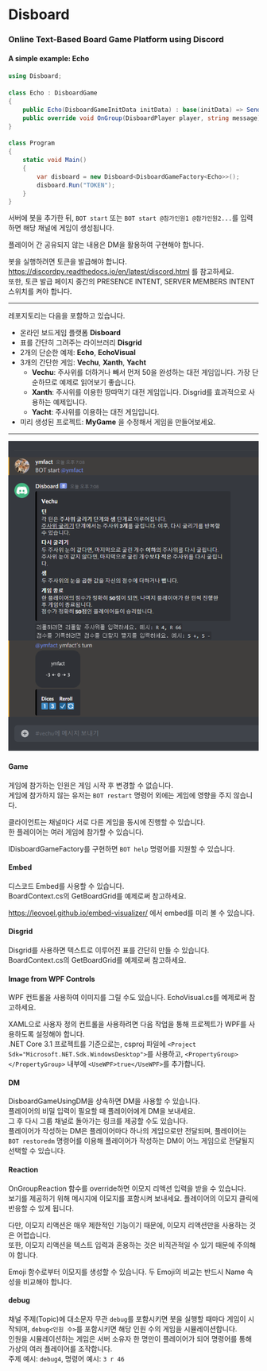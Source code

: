 # Disboard

### Online Text-Based Board Game Platform using Discord

#### A simple example: Echo
```csharp
using Disboard;

class Echo : DisboardGame
{
    public Echo(DisboardGameInitData initData) : base(initData) => Send("`Echo Started.`");
    public override void OnGroup(DisboardPlayer player, string message) => Send(message);
}

class Program
{
    static void Main()
    {
        var disboard = new Disboard<DisboardGameFactory<Echo>>();
        disboard.Run("TOKEN");
    }
}
```

서버에 봇을 추가한 뒤, `BOT start` 또는 `BOT start @참가인원1 @참가인원2...`를 입력하면 해당 채널에 게임이 생성됩니다.

플레이어 간 공유되지 않는 내용은 DM을 활용하여 구현해야 합니다.

봇을 실행하려면 토큰을 발급해야 합니다. https://discordpy.readthedocs.io/en/latest/discord.html 를 참고하세요.\
또한, 토큰 발급 페이지 중간의 PRESENCE INTENT, SERVER MEMBERS INTENT 스위치를 켜야 합니다.

<hr/>

레포지토리는 다음을 포함하고 있습니다.
- 온라인 보드게임 플랫폼 __Disboard__
- 표를 간단히 그려주는 라이브러리 __Disgrid__
- 2개의 단순한 예제: __Echo__, __EchoVisual__
- 3개의 간단한 게임: __Vechu__, __Xanth__, __Yacht__
  - __Vechu__: 주사위를 더하거나 빼서 먼저 50을 완성하는 대전 게임입니다. 가장 단순하므로 예제로 읽어보기 좋습니다.
  - __Xanth__: 주사위를 이용한 땅따먹기 대전 게임입니다. Disgrid를 효과적으로 사용하는 예제입니다.
  - __Yacht__: 주사위를 이용하는 대전 게임입니다.
- 미리 생성된 프로젝트: __MyGame__ 을 수정해서 게임을 만들어보세요.

<hr/>

![game play example: Vechu](GithubResource/Vechu.png)

#### Game
게임에 참가하는 인원은 게임 시작 후 변경할 수 없습니다.\
게임에 참가하지 않는 유저는 `BOT restart` 명령어 외에는 게임에 영향을 주지 않습니다.

클라이언트는 채널마다 서로 다른 게임을 동시에 진행할 수 있습니다.\
한 플레이어는 여러 게임에 참가할 수 있습니다.

IDisboardGameFactory를 구현하면 `BOT help` 명령어를 지원할 수 있습니다.

#### Embed
디스코드 Embed를 사용할 수 있습니다.\
BoardContext.cs의 GetBoardGrid를 예제로써 참고하세요.

https://leovoel.github.io/embed-visualizer/ 에서 embed를 미리 볼 수 있습니다.

#### Disgrid
Disgrid를 사용하면 텍스트로 이루어진 표를 간단히 만들 수 있습니다.\
BoardContext.cs의 GetBoardGrid를 예제로써 참고하세요.

#### Image from WPF Controls
WPF 컨트롤을 사용하여 이미지를 그릴 수도 있습니다. EchoVisual.cs를 예제로써 참고하세요.

XAML으로 사용자 정의 컨트롤을 사용하려면 다음 작업을 통해 프로젝트가 WPF를 사용하도록 설정해야 합니다.\
.NET Core 3.1 프로젝트를 기준으로는, csproj 파일에 `<Project Sdk="Microsoft.NET.Sdk.WindowsDesktop">`를 사용하고, `<PropertyGroup>` `</PropertyGroup>` 내부에 `<UseWPF>true</UseWPF>`를 추가합니다.

#### DM
DisboardGameUsingDM을 상속하면 DM을 사용할 수 있습니다.\
플레이어의 비밀 입력이 필요할 때 플레이어에게 DM을 보내세요.\
그 후 다시 그룹 채널로 돌아가는 링크를 제공할 수도 있습니다.\
플레이어가 작성하는 DM은 플레이어마다 하나의 게임으로만 전달되며, 플레이어는 `BOT restoredm` 명령어를 이용해 플레이어가 작성하는 DM이 어느 게임으로 전달될지 선택할 수 있습니다.

#### Reaction
OnGroupReaction 함수를 override하면 이모지 리액션 입력을 받을 수 있습니다.\
보기를 제공하기 위해 메시지에 이모지를 포함시켜 보내세요. 플레이어의 이모지 클릭에 반응할 수 있게 됩니다.

다만, 이모지 리액션은 매우 제한적인 기능이기 때문에, 이모지 리액션만을 사용하는 것은 어렵습니다.\
또한, 이모지 리액션을 텍스트 입력과 혼용하는 것은 비직관적일 수 있기 때문에 주의해야 합니다.

Emoji 함수로부터 이모지를 생성할 수 있습니다. 두 Emoji의 비교는 반드시 Name 속성을 비교해야 합니다.

#### debug
채널 주제(Topic)에 대소문자 무관 `debug`를 포함시키면 봇을 실행할 때마다 게임이 시작되며, `debug<인원 수>`를 포함시키면 해당 인원 수의 게임을 시뮬레이션합니다.\
인원을 시뮬레이션하는 게임은 서버 소유자 한 명만이 플레이어가 되어 명령어를 통해 가상의 여러 플레이어를 조작합니다.\
주제 예시: `debug4`, 명령어 예시: `3 r 46`
